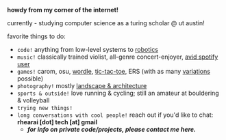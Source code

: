 **howdy from my corner of the internet!**

currently - studying computer science as a turing scholar @ ut austin!

favorite things to do:
- `code!` anything from low-level systems to [robotics](https://github.com/AbhinavPeri/JugglingIsaacGymEnvs)
- `music!` classically trained violist, all-genre concert-enjoyer, [avid spotify user](https://open.spotify.com/user/1hiprbqaie8knj690gib32k8t)
- `games!` carom, osu, [wordle](https://github.com/rheiformes/Wordle), [tic-tac-toe](github.com/rheiformes/p9-tic-tac-toe), ERS (with as many [variations](https://en.wikipedia.org/wiki/Egyptian_Ratscrew) possible)
- `photography!` mostly [landscape & architecture](https://github.com/rheiformes/photo_backup)
- `sports & outside!` love running & cycling; still an amateur at bouldering & volleyball
- `trying new things!` 
- `long conversations with cool people!` reach out if you'd like to chat: **rhearai \[dot\] tech \[at\] gmail**
  - _**for info on private code/projects, please contact me here.**_
